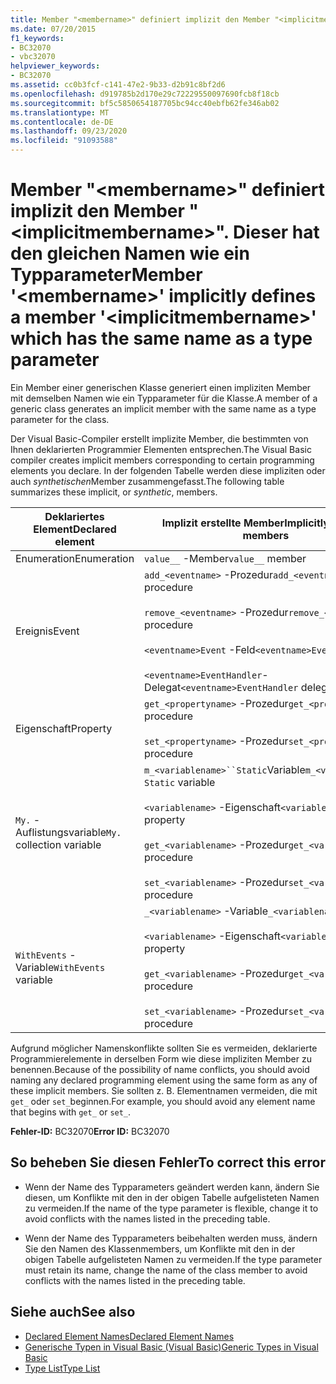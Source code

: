 ```yaml
---
title: Member "<membername>" definiert implizit den Member "<implicitmembername>". Dieser hat den gleichen Namen wie ein Typparameter
ms.date: 07/20/2015
f1_keywords:
- BC32070
- vbc32070
helpviewer_keywords:
- BC32070
ms.assetid: cc0b3fcf-c141-47e2-9b33-d2b91c8bf2d6
ms.openlocfilehash: d919785b2d170e29c72229550097690fcb8f18cb
ms.sourcegitcommit: bf5c5850654187705bc94cc40ebfb62fe346ab02
ms.translationtype: MT
ms.contentlocale: de-DE
ms.lasthandoff: 09/23/2020
ms.locfileid: "91093588"
---
```

# <a name="member-membername-implicitly-defines-a-member-implicitmembername-which-has-the-same-name-as-a-type-parameter"></a><span data-ttu-id="a0f87-102">Member "\<membername>" definiert implizit den Member "\<implicitmembername>". Dieser hat den gleichen Namen wie ein Typparameter</span><span class="sxs-lookup"><span data-stu-id="a0f87-102">Member '\<membername>' implicitly defines a member '\<implicitmembername>' which has the same name as a type parameter</span></span>

<span data-ttu-id="a0f87-103">Ein Member einer generischen Klasse generiert einen impliziten Member mit demselben Namen wie ein Typparameter für die Klasse.</span><span class="sxs-lookup"><span data-stu-id="a0f87-103">A member of a generic class generates an implicit member with the same name as a type parameter for the class.</span></span>  
  
 <span data-ttu-id="a0f87-104">Der Visual Basic-Compiler erstellt implizite Member, die bestimmten von Ihnen deklarierten Programmier Elementen entsprechen.</span><span class="sxs-lookup"><span data-stu-id="a0f87-104">The Visual Basic compiler creates implicit members corresponding to certain programming elements you declare.</span></span> <span data-ttu-id="a0f87-105">In der folgenden Tabelle werden diese impliziten oder auch *synthetischen*Member zusammengefasst.</span><span class="sxs-lookup"><span data-stu-id="a0f87-105">The following table summarizes these implicit, or *synthetic*, members.</span></span>  
  
|<span data-ttu-id="a0f87-106">Deklariertes Element</span><span class="sxs-lookup"><span data-stu-id="a0f87-106">Declared element</span></span>|<span data-ttu-id="a0f87-107">Implizit erstellte Member</span><span class="sxs-lookup"><span data-stu-id="a0f87-107">Implicitly created members</span></span>|  
|----------------------|--------------------------------|  
|<span data-ttu-id="a0f87-108">Enumeration</span><span class="sxs-lookup"><span data-stu-id="a0f87-108">Enumeration</span></span>|<span data-ttu-id="a0f87-109">`value__` -Member</span><span class="sxs-lookup"><span data-stu-id="a0f87-109">`value__` member</span></span>|  
|<span data-ttu-id="a0f87-110">Ereignis</span><span class="sxs-lookup"><span data-stu-id="a0f87-110">Event</span></span>|<span data-ttu-id="a0f87-111">`add_<eventname>` -Prozedur</span><span class="sxs-lookup"><span data-stu-id="a0f87-111">`add_<eventname>` procedure</span></span><br /><br /> <span data-ttu-id="a0f87-112">`remove_<eventname>` -Prozedur</span><span class="sxs-lookup"><span data-stu-id="a0f87-112">`remove_<eventname>` procedure</span></span><br /><br /> <span data-ttu-id="a0f87-113">`<eventname>Event` -Feld</span><span class="sxs-lookup"><span data-stu-id="a0f87-113">`<eventname>Event` field</span></span><br /><br /> <span data-ttu-id="a0f87-114">`<eventname>EventHandler`-Delegat</span><span class="sxs-lookup"><span data-stu-id="a0f87-114">`<eventname>EventHandler` delegate</span></span>|  
|<span data-ttu-id="a0f87-115">Eigenschaft</span><span class="sxs-lookup"><span data-stu-id="a0f87-115">Property</span></span>|<span data-ttu-id="a0f87-116">`get_<propertyname>` -Prozedur</span><span class="sxs-lookup"><span data-stu-id="a0f87-116">`get_<propertyname>` procedure</span></span><br /><br /> <span data-ttu-id="a0f87-117">`set_<propertyname>` -Prozedur</span><span class="sxs-lookup"><span data-stu-id="a0f87-117">`set_<propertyname>` procedure</span></span>|  
|<span data-ttu-id="a0f87-118">`My.` -Auflistungsvariable</span><span class="sxs-lookup"><span data-stu-id="a0f87-118">`My.` collection variable</span></span>|<span data-ttu-id="a0f87-119">`m_<variablename>``Static`Variable</span><span class="sxs-lookup"><span data-stu-id="a0f87-119">`m_<variablename>` `Static` variable</span></span><br /><br /> <span data-ttu-id="a0f87-120">`<variablename>` -Eigenschaft</span><span class="sxs-lookup"><span data-stu-id="a0f87-120">`<variablename>` property</span></span><br /><br /> <span data-ttu-id="a0f87-121">`get_<variablename>` -Prozedur</span><span class="sxs-lookup"><span data-stu-id="a0f87-121">`get_<variablename>` procedure</span></span><br /><br /> <span data-ttu-id="a0f87-122">`set_<variablename>` -Prozedur</span><span class="sxs-lookup"><span data-stu-id="a0f87-122">`set_<variablename>` procedure</span></span>|  
|<span data-ttu-id="a0f87-123">`WithEvents` -Variable</span><span class="sxs-lookup"><span data-stu-id="a0f87-123">`WithEvents` variable</span></span>|<span data-ttu-id="a0f87-124">`_<variablename>` -Variable</span><span class="sxs-lookup"><span data-stu-id="a0f87-124">`_<variablename>` variable</span></span><br /><br /> <span data-ttu-id="a0f87-125">`<variablename>` -Eigenschaft</span><span class="sxs-lookup"><span data-stu-id="a0f87-125">`<variablename>` property</span></span><br /><br /> <span data-ttu-id="a0f87-126">`get_<variablename>` -Prozedur</span><span class="sxs-lookup"><span data-stu-id="a0f87-126">`get_<variablename>` procedure</span></span><br /><br /> <span data-ttu-id="a0f87-127">`set_<variablename>` -Prozedur</span><span class="sxs-lookup"><span data-stu-id="a0f87-127">`set_<variablename>` procedure</span></span>|  
  
 <span data-ttu-id="a0f87-128">Aufgrund möglicher Namenskonflikte sollten Sie es vermeiden, deklarierte Programmierelemente in derselben Form wie diese impliziten Member zu benennen.</span><span class="sxs-lookup"><span data-stu-id="a0f87-128">Because of the possibility of name conflicts, you should avoid naming any declared programming element using the same form as any of these implicit members.</span></span> <span data-ttu-id="a0f87-129">Sie sollten z. B. Elementnamen vermeiden, die mit `get_` oder `set_`beginnen.</span><span class="sxs-lookup"><span data-stu-id="a0f87-129">For example, you should avoid any element name that begins with `get_` or `set_`.</span></span>  
  
 <span data-ttu-id="a0f87-130">**Fehler-ID:** BC32070</span><span class="sxs-lookup"><span data-stu-id="a0f87-130">**Error ID:** BC32070</span></span>  
  
## <a name="to-correct-this-error"></a><span data-ttu-id="a0f87-131">So beheben Sie diesen Fehler</span><span class="sxs-lookup"><span data-stu-id="a0f87-131">To correct this error</span></span>  
  
- <span data-ttu-id="a0f87-132">Wenn der Name des Typparameters geändert werden kann, ändern Sie diesen, um Konflikte mit den in der obigen Tabelle aufgelisteten Namen zu vermeiden.</span><span class="sxs-lookup"><span data-stu-id="a0f87-132">If the name of the type parameter is flexible, change it to avoid conflicts with the names listed in the preceding table.</span></span>  
  
- <span data-ttu-id="a0f87-133">Wenn der Name des Typparameters beibehalten werden muss, ändern Sie den Namen des Klassenmembers, um Konflikte mit den in der obigen Tabelle aufgelisteten Namen zu vermeiden.</span><span class="sxs-lookup"><span data-stu-id="a0f87-133">If the type parameter must retain its name, change the name of the class member to avoid conflicts with the names listed in the preceding table.</span></span>  
  
## <a name="see-also"></a><span data-ttu-id="a0f87-134">Siehe auch</span><span class="sxs-lookup"><span data-stu-id="a0f87-134">See also</span></span>

- [<span data-ttu-id="a0f87-135">Declared Element Names</span><span class="sxs-lookup"><span data-stu-id="a0f87-135">Declared Element Names</span></span>](../programming-guide/language-features/declared-elements/declared-element-names.md)
- [<span data-ttu-id="a0f87-136">Generische Typen in Visual Basic (Visual Basic)</span><span class="sxs-lookup"><span data-stu-id="a0f87-136">Generic Types in Visual Basic</span></span>](../programming-guide/language-features/data-types/generic-types.md)
- [<span data-ttu-id="a0f87-137">Type List</span><span class="sxs-lookup"><span data-stu-id="a0f87-137">Type List</span></span>](../language-reference/statements/type-list.md)
